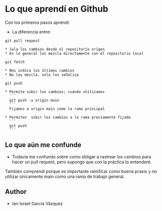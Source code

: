 # Lo que aprendí en Github

Con los primeros pasos aprendí:
* La diferencia entre:
```
git pull request
```
    * Jala los cambios desde el repositorio origen
    * En lo general los mezcla directamente con el repositorio local
```
git fetch
```
    * Nos indica los últimos cambios
    * No los mezcla, solo los señaliza
```
git push
```
    * Permite subir los cambios; cuando utilizamos
      ```
      git push -u origin main
      ```
      Fijamos a origin main como la rama principal

    * Permiten  subir los cambios a la rama previamente fijada
      ```
      git push
      ```

## Lo  que aún me confunde

  * Todavía me confundo sobre como obligar a rastrear los cambios para hacer un pull request, pero supongo que con
  la práctica lo entenderé.


También comprendí porque es importante ramificar como buena praxis y no utilizar únicamente main
como una rama de trabajo general.
## Author

  * Ian Israel García Vázquez
